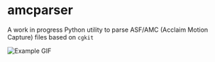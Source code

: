 # amcparser

A work in progress Python utility to parse ASF/AMC (Acclaim Motion Capture) files based on `cgkit`

![Example GIF](https://github.com/VanushVaswani/amcparser/blob/master/example.gif)
